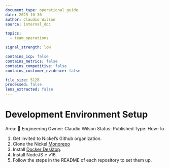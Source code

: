 ```yaml
---
document_type: operational_guide
date: 2025-10-30
author: Claudio Wilson
source: internal_doc

topics:
  - team_operations

signal_strength: low

contains_icp: false
contains_metrics: false
contains_competitive: false
contains_customer_evidence: false

file_size: 512B
processed: false
lens_extracted: false
---
```


# Development Environment Setup

Area: 🤖 Engineering
Owner: Claudio Wilson
Status: Published
Type: How-To

1. Get invited to Nickel’s Github organization.
2. Clone the Nickel [Monorepo](https://github.com/nickeltechnology/nickel-mono)
3. Install [Docker Desktop](https://www.docker.com/products/docker-desktop/).
4. Install NodeJS ≥ v16.
5. Follow the steps in the README of each repository to set them up.